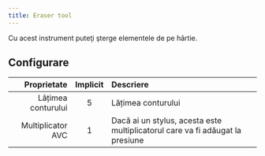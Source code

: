 ```yaml
---
title: Eraser tool
---
```


Cu acest instrument puteţi şterge elementele de pe hârtie.

## Configurare

|        Proprietate | Implicit | Descriere                                                                     |
| -----------------: | :------: | :---------------------------------------------------------------------------- |
| Lățimea conturului |     5    | Lățimea conturului                                                            |
|  Multiplicator AVC |     1    | Dacă ai un stylus, acesta este multiplicatorul care va fi adăugat la presiune |
